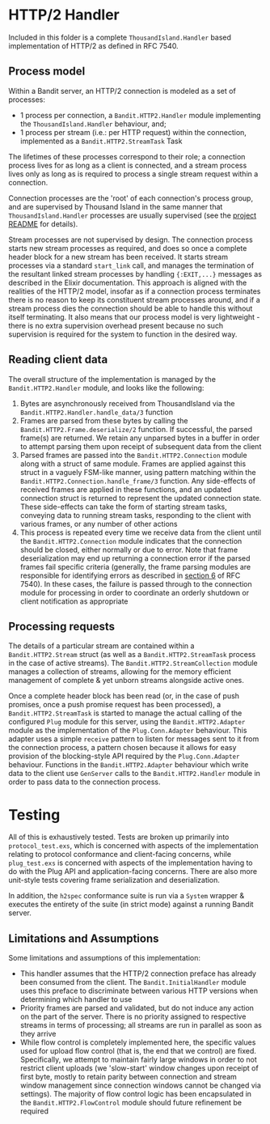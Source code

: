 # HTTP/2 Handler

Included in this folder is a complete `ThousandIsland.Handler` based implementation of HTTP/2 as
defined in RFC 7540. 

## Process model

Within a Bandit server, an HTTP/2 connection is modeled as a set of processes:

* 1 process per connection, a `Bandit.HTTP2.Handler` module implementing the
  `ThousandIsland.Handler` behaviour, and;
* 1 process per stream (i.e.: per HTTP request) within the connection, implemented as
  a `Bandit.HTTP2.StreamTask` Task

The lifetimes of these processes correspond to their role; a connection process lives for as long
as a client is connected, and a stream process lives only as long as is required to process
a single stream request within a connection. 

Connection processes are the 'root' of each connection's process group, and are supervised by
Thousand Island in the same manner that `ThousandIsland.Handler` processes are usually supervised
(see the [project README](https://github.com/mtrudel/thousand_island) for details).

Stream processes are not supervised by design. The connection process starts new stream processes as required, and does so
once a complete header block for a new stream has been received. It starts stream processes via
a standard `start_link` call, and manages the termination of the resultant linked stream processes
by handling `{:EXIT,...}` messages as described in the Elixir documentation. This approach is
aligned with the realities of the HTTP/2 model, insofar as if a connection process terminates
there is no reason to keep its constituent stream processes around, and if a stream process dies
the connection should be able to handle this without itself terminating. It also means that our
process model is very lightweight - there is no extra supervision overhead present because no such
supervision is required for the system to function in the desired way.

## Reading client data

The overall structure of the implementation is managed by the `Bandit.HTTP2.Handler` module, and
looks like the following:

1. Bytes are asynchronously received from ThousandIsland via the
   `Bandit.HTTP2.Handler.handle_data/3` function
2. Frames are parsed from these bytes by calling the `Bandit.HTTP2.Frame.deserialize/2`
   function. If successful, the parsed frame(s) are returned. We retain any unparsed bytes in
   a buffer in order to attempt parsing them upon receipt of subsequent data from the client
3. Parsed frames are passed into the `Bandit.HTTP2.Connection` module along with a struct of 
   same module. Frames are applied against this struct in a vaguely FSM-like manner, using pattern 
   matching within the `Bandit.HTTP2.Connection.handle_frame/3` function. Any side-effects of
   received frames are applied in these functions, and an updated connection struct is returned to
   represent the updated connection state. These side-effects can take the form of starting stream
   tasks, conveying data to running stream tasks, responding to the client with various frames, or
   any number of other actions
4. This process is repeated every time we receive data from the client until the
   `Bandit.HTTP2.Connection` module indicates that the connection should be closed, either
   normally or due to error. Note that frame deserialization may end up returning a connection
   error if the parsed frames fail specific criteria (generally, the frame parsing modules are
   responsible for identifying errors as described in [section
   6](https://datatracker.ietf.org/doc/html/rfc7540#section-6) of RFC 7540). In these cases, the
   failure is passed through to the connection module for processing in order to coordinate an
   orderly shutdown or client notification as appropriate

## Processing requests

The details of a particular stream are contained within a `Bandit.HTTP2.Stream` struct
(as well as a `Bandit.HTTP2.StreamTask` process in the case of active streams). The
`Bandit.HTTP2.StreamCollection` module manages a collection of streams, allowing for the memory
efficient management of complete & yet unborn streams alongside active ones.

Once a complete header block has been read (or, in the case of push promises, once a push promise
request has been processed), a `Bandit.HTTP2.StreamTask` is started to manage the actual calling
of the configured `Plug` module for this server, using the `Bandit.HTTP2.Adapter` module as the
implementation of the `Plug.Conn.Adapter` behaviour. This adapter uses a simple `receive` pattern to
listen for messages sent to it from the connection process, a pattern chosen because it allows for
easy provision of the blocking-style API required by the `Plug.Conn.Adapter` behaviour. Functions
in the `Bandit.HTTP2.Adapter` behaviour which write data to the client use `GenServer` calls to
the `Bandit.HTTP2.Handler` module in order to pass data to the connection process.

# Testing

All of this is exhaustively tested. Tests are broken up primarily into `protocol_test.exs`, which
is concerned with aspects of the implementation relating to protocol conformance and
client-facing concerns, while `plug_test.exs` is concerned with aspects of the implementation
having to do with the Plug API and application-facing concerns. There are also more
unit-style tests covering frame serialization and deserialization.

In addition, the `h2spec` conformance suite is run via a `System` wrapper & executes the entirety
of the suite (in strict mode) against a running Bandit server.

## Limitations and Assumptions

Some limitations and assumptions of this implementation:

* This handler assumes that the HTTP/2 connection preface has already been consumed from the
  client. The `Bandit.InitialHandler` module uses this preface to discriminate between various
  HTTP versions when determining which handler to use
* Priority frames are parsed and validated, but do not induce any action on the part of the
  server. There is no priority assigned to respective streams in terms of processing; all streams
  are run in parallel as soon as they arrive
* While flow control is completely implemented here, the specific values used for upload flow
  control (that is, the end that we control) are fixed. Specifically, we attempt to maintain
  fairly large windows in order to not restrict client uploads (we 'slow-start' window changes
  upon receipt of first byte, mostly to retain parity between connection and stream window
  management since connection windows cannot be changed via settings). The majority of flow
  control logic has been encapsulated in the `Bandit.HTTP2.FlowControl` module should future
  refinement be required
